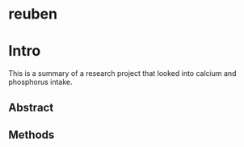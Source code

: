 # reuben

# Intro

This is a summary of a research project that looked into calcium and phosphorus intake.

## Abstract

## Methods

